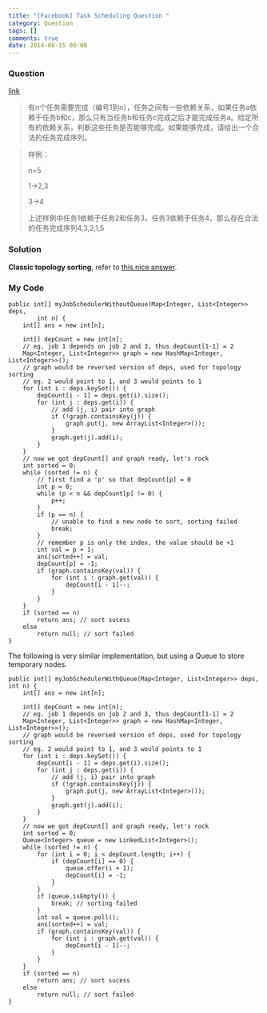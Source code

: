 ```yaml
---
title: "[Facebook] Task Scheduling Question "
category: Question
tags: []
comments: true
date: 2014-08-15 00:00
---
```



### Question 

[link](http://www.itint5.com/oj/#10)

> 有n个任务需要完成（编号1到n），任务之间有一些依赖关系，如果任务a依赖于任务b和c，那么只有当任务b和任务c完成之后才能完成任务a。给定所有的依赖关系，判断这些任务是否能够完成。如果能够完成，请给出一个合法的任务完成序列。

> 样例：
>
>n=5
>
>1->2,3
>
>3->4
>
>上述样例中任务1依赖于任务2和任务3，任务3依赖于任务4，那么存在合法的任务完成序列4,3,2,1,5

### Solution

__Classic topology sorting__, refer to [this nice answer](http://www.itint5.com/discuss/8/%E4%BB%BB%E5%8A%A1%E8%B0%83%E5%BA%A6java%E7%A8%8B%E5%BA%8F). 

### My Code

	public int[] myJobSchedulerWithoutQueue(Map<Integer, List<Integer>> deps,
			int n) {
		int[] ans = new int[n];

		int[] depCount = new int[n];
		// eg. job 1 depends on job 2 and 3, thus depCount[1-1] = 2
		Map<Integer, List<Integer>> graph = new HashMap<Integer, List<Integer>>();
		// graph would be reversed version of deps, used for topology sorting
		// eg. 2 would point to 1, and 3 would points to 1
		for (int i : deps.keySet()) {
			depCount[i - 1] = deps.get(i).size();
			for (int j : deps.get(i)) {
				// add (j, i) pair into graph
				if (!graph.containsKey(j)) {
					graph.put(j, new ArrayList<Integer>());
				}
				graph.get(j).add(i);
			}
		}
		// now we got depCount[] and graph ready, let's rock
		int sorted = 0;
		while (sorted != n) {
			// first find a 'p' so that depCount[p] = 0
			int p = 0;
			while (p < n && depCount[p] != 0) {
				p++;
			}
			if (p == n) {
				// unable to find a new node to sort, sorting failed
				break;
			}
			// remember p is only the index, the value should be +1
			int val = p + 1;
			ans[sorted++] = val;
			depCount[p] = -1;
			if (graph.containsKey(val)) {
				for (int i : graph.get(val)) {
					depCount[i - 1]--;
				}
			}
		}
		if (sorted == n)
			return ans; // sort sucess
		else
			return null; // sort failed
	}

The following is very similar implementation, but using a Queue to store temporary nodes. 

	public int[] myJobSchedulerWithQueue(Map<Integer, List<Integer>> deps, int n) {
		int[] ans = new int[n];

		int[] depCount = new int[n];
		// eg. job 1 depends on job 2 and 3, thus depCount[1-1] = 2
		Map<Integer, List<Integer>> graph = new HashMap<Integer, List<Integer>>();
		// graph would be reversed version of deps, used for topology sorting
		// eg. 2 would point to 1, and 3 would points to 1
		for (int i : deps.keySet()) {
			depCount[i - 1] = deps.get(i).size();
			for (int j : deps.get(i)) {
				// add (j, i) pair into graph
				if (!graph.containsKey(j)) {
					graph.put(j, new ArrayList<Integer>());
				}
				graph.get(j).add(i);
			}
		}
		// now we got depCount[] and graph ready, let's rock
		int sorted = 0;
		Queue<Integer> queue = new LinkedList<Integer>();
		while (sorted != n) {
			for (int i = 0; i < depCount.length; i++) {
				if (depCount[i] == 0) {
					queue.offer(i + 1);
					depCount[i] = -1;
				}
			}
			if (queue.isEmpty()) {
				break; // sorting failed
			}
			int val = queue.poll();
			ans[sorted++] = val;
			if (graph.containsKey(val)) {
				for (int i : graph.get(val)) {
					depCount[i - 1]--;
				}
			}
		}
		if (sorted == n)
			return ans; // sort sucess
		else
			return null; // sort failed
	}
